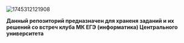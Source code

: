 ![1745312121908](image/README/1745312121908.png)

**Данный репозиторий предназначен для храненя заданий и их решений со встреч клуба МК ЕГЭ (информатика) Центрального университета**
